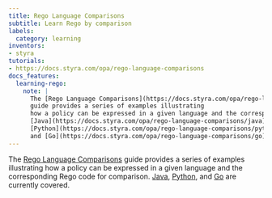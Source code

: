 ```yaml
---
title: Rego Language Comparisons
subtitle: Learn Rego by comparison
labels:
  category: learning
inventors:
- styra
tutorials:
- https://docs.styra.com/opa/rego-language-comparisons
docs_features:
  learning-rego:
    note: |
      The [Rego Language Comparisons](https://docs.styra.com/opa/rego-language-comparisons)
      guide provides a series of examples illustrating
      how a policy can be expressed in a given language and the corresponding Rego code for comparison.
      [Java](https://docs.styra.com/opa/rego-language-comparisons/java),
      [Python](https://docs.styra.com/opa/rego-language-comparisons/python),
      and [Go](https://docs.styra.com/opa/rego-language-comparisons/go) are currently covered.
---
```


The [Rego Language Comparisons](https://docs.styra.com/opa/rego-language-comparisons)
guide provides a series of examples illustrating
how a policy can be expressed in a given language and the corresponding Rego code for comparison.
[Java](https://docs.styra.com/opa/rego-language-comparisons/java),
[Python](https://docs.styra.com/opa/rego-language-comparisons/python),
and [Go](https://docs.styra.com/opa/rego-language-comparisons/go) are currently covered.
